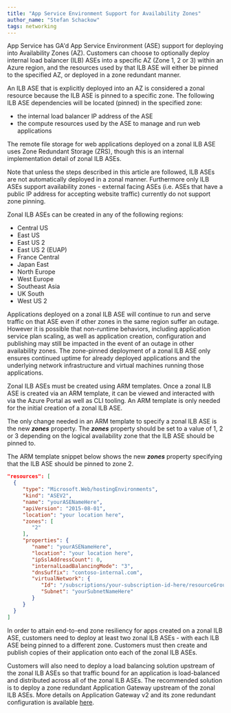```yaml
---
title: "App Service Environment Support for Availability Zones"
author_name: "Stefan Schackow"
tags: networking
---
```


App Service has GA'd App Service Environment (ASE) support for deploying into Availability Zones (AZ).  Customers can choose to optionally deploy internal load balancer (ILB) ASEs into a specific AZ (Zone 1, 2 or 3) within an Azure region, and the resources used by that ILB ASE will either be pinned to the specified AZ, or deployed in a zone redundant manner.  

An ILB ASE that is explicitly deployed into an AZ is considered a zonal resource because the ILB ASE is pinned to a specific zone. The following ILB ASE dependencies will be located (pinned) in the specified zone:

- the internal load balancer IP address of the ASE
- the compute resources used by the ASE to manage and run web applications

The remote file storage for web applications deployed on a zonal ILB ASE uses Zone Redundant Storage (ZRS), though this is an internal implementation detail of zonal ILB ASEs.

Note that unless the steps described in this article are followed, ILB ASEs are not automatically deployed in a zonal manner.  Furthermore only ILB ASEs support availability zones - external facing ASEs (i.e. ASEs that have a public IP address for accepting website traffic) currently do not support zone pinning.

Zonal ILB ASEs can be created in any of the following regions:

- Central US
- East US
- East US 2
- East US 2 (EUAP)
- France Central 
- Japan East
- North Europe
- West Europe
- Southeast Asia
- UK South
- West US 2

Applications deployed on a zonal ILB ASE will continue to run and serve traffic on that ASE even if other zones in the same region suffer an outage.  However it is possible that non-runtime behaviors, including application service plan scaling, as well as application creation, configuration and publishing may still be impacted in the event of an outage in other availability zones.  The zone-pinned deployment of a zonal ILB ASE only ensures continued uptime for already deployed applications and the underlying network infrastructure and virtual machines running those applications.

Zonal ILB ASEs must be created using ARM templates.  Once a zonal ILB ASE is created via an ARM template, it can be viewed and interacted with via the Azure Portal as well as CLI tooling.  An ARM template is only needed for the initial creation of a zonal ILB ASE.

The only change needed in an ARM template to specify a zonal ILB ASE is the new ***zones*** property.  The ***zones*** property should be set to a value of 1, 2 or 3 depending on the logical availability zone that the ILB ASE should be pinned to.

The ARM template snippet below shows the new ***zones*** property specifying that the ILB ASE should be pinned to zone 2.

```json
"resources": [
  {
     "type": "Microsoft.Web/hostingEnvironments",
     "kind": "ASEV2",
     "name": "yourASENameHere",
     "apiVersion": "2015-08-01",
     "location": "your location here",
     "zones": [
        "2"
     ],
     "properties": {
        "name": "yourASENameHere",
        "location": "your location here",
        "ipSslAddressCount": 0,
        "internalLoadBalancingMode": "3",
        "dnsSuffix": "contoso-internal.com",
        "virtualNetwork": {
           "Id": "/subscriptions/your-subscription-id-here/resourceGroups/your-resource-group-here/providers/Microsoft.Network/virtualNetworks/your-vnet-name-here",
           "Subnet": "yourSubnetNameHere"
        }
     }
  }
]
```

In order to attain end-to-end zone resiliency for apps created on a zonal ILB ASE, customers need to deploy at least two zonal ILB ASEs - with each ILB ASE being pinned to a different zone.  Customers must then create and publish copies of their application onto each of the zonal ILB ASEs.

Customers will also  need to deploy a load balancing solution upstream of the zonal ILB ASEs so that traffic bound for an application is load-balanced and distributed across all of the zonal ILB ASEs.  The recommended solution is to deploy a zone redundant Application Gateway upstream of the zonal ILB ASEs.  More details on Application Gateway v2 and its zone redundant configuration is available [here](https://docs.microsoft.com/en-us/azure/application-gateway/application-gateway-autoscaling-zone-redundant).
